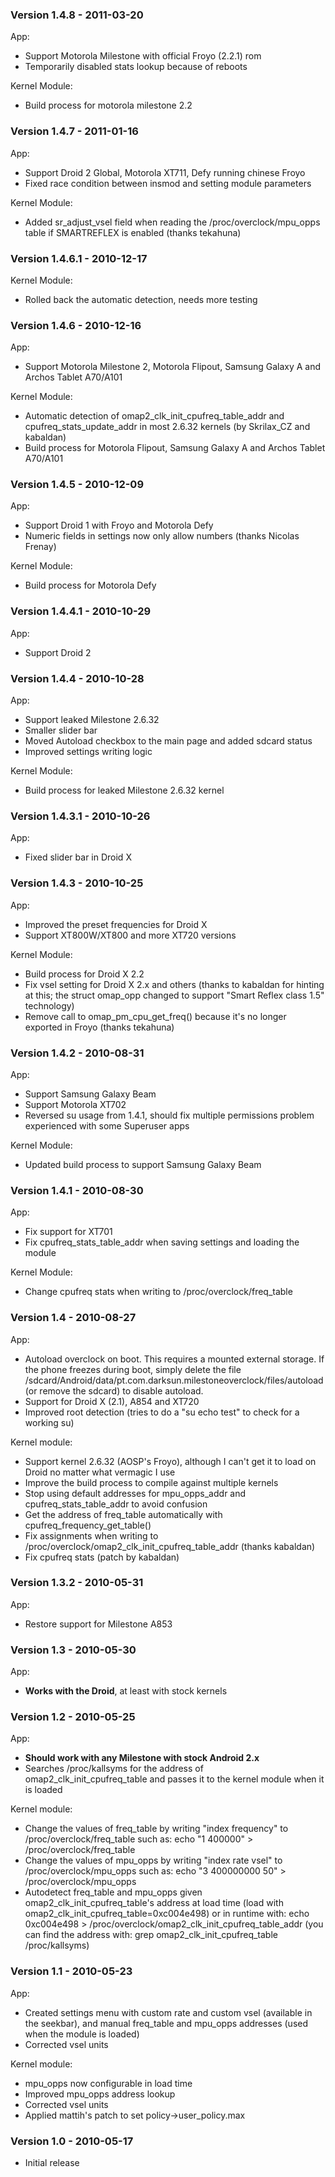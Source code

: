 ### Version 1.4.8 - 2011-03-20 ###

App:

  * Support Motorola Milestone with official Froyo (2.2.1) rom
  * Temporarily disabled stats lookup because of reboots

Kernel Module:

  * Build process for motorola milestone 2.2

### Version 1.4.7 - 2011-01-16 ###

App:

  * Support Droid 2 Global, Motorola XT711, Defy running chinese Froyo
  * Fixed race condition between insmod and setting module parameters

Kernel Module:

  * Added sr\_adjust\_vsel field when reading the /proc/overclock/mpu\_opps table if SMARTREFLEX is enabled (thanks tekahuna)

### Version 1.4.6.1 - 2010-12-17 ###

Kernel Module:

  * Rolled back the automatic detection, needs more testing

### Version 1.4.6 - 2010-12-16 ###

App:

  * Support Motorola Milestone 2, Motorola Flipout, Samsung Galaxy A and Archos Tablet A70/A101

Kernel Module:

  * Automatic detection of omap2\_clk\_init\_cpufreq\_table\_addr and cpufreq\_stats\_update\_addr in most 2.6.32 kernels (by Skrilax\_CZ and kabaldan)
  * Build process for Motorola Flipout, Samsung Galaxy A and Archos Tablet A70/A101

### Version 1.4.5 - 2010-12-09 ###

App:

  * Support Droid 1 with Froyo and Motorola Defy
  * Numeric fields in settings now only allow numbers (thanks Nicolas Frenay)

Kernel Module:

  * Build process for Motorola Defy

### Version 1.4.4.1 - 2010-10-29 ###

App:

  * Support Droid 2

### Version 1.4.4 - 2010-10-28 ###

App:

  * Support leaked Milestone 2.6.32
  * Smaller slider bar
  * Moved Autoload checkbox to the main page and added sdcard status
  * Improved settings writing logic

Kernel Module:

  * Build process for leaked Milestone 2.6.32 kernel

### Version 1.4.3.1 - 2010-10-26 ###

App:

  * Fixed slider bar in Droid X

### Version 1.4.3 - 2010-10-25 ###

App:

  * Improved the preset frequencies for Droid X
  * Support XT800W/XT800 and more XT720 versions

Kernel Module:

  * Build process for Droid X 2.2
  * Fix vsel setting for Droid X 2.x and others (thanks to kabaldan for hinting at this; the struct omap\_opp changed to support "Smart Reflex class 1.5" technology)
  * Remove call to omap\_pm\_cpu\_get\_freq() because it's no longer exported in Froyo (thanks tekahuna)

### Version 1.4.2 - 2010-08-31 ###

App:

  * Support Samsung Galaxy Beam
  * Support Motorola XT702
  * Reversed su usage from 1.4.1, should fix multiple permissions problem experienced with some Superuser apps

Kernel Module:

  * Updated build process to support Samsung Galaxy Beam

### Version 1.4.1 - 2010-08-30 ###

App:

  * Fix support for XT701
  * Fix cpufreq\_stats\_table\_addr when saving settings and loading the module

Kernel Module:

  * Change cpufreq stats when writing to /proc/overclock/freq\_table

### Version 1.4 - 2010-08-27 ###

App:

  * Autoload overclock on boot. This requires a mounted external storage. If the phone freezes during boot, simply delete the file /sdcard/Android/data/pt.com.darksun.milestoneoverclock/files/autoload (or remove the sdcard) to disable autoload.
  * Support for Droid X (2.1), A854 and XT720
  * Improved root detection (tries to do a "su echo test" to check for a working su)

Kernel module:

  * Support kernel 2.6.32 (AOSP's Froyo), although I can't get it to load on Droid no matter what vermagic I use
  * Improve the build process to compile against multiple kernels
  * Stop using default addresses for mpu\_opps\_addr and cpufreq\_stats\_table\_addr to avoid confusion
  * Get the address of freq\_table automatically with cpufreq\_frequency\_get\_table()
  * Fix assignments when writing to /proc/overclock/omap2\_clk\_init\_cpufreq\_table\_addr (thanks kabaldan)
  * Fix cpufreq stats (patch by kabaldan)

### Version 1.3.2 - 2010-05-31 ###

App:

  * Restore support for Milestone A853

### Version 1.3 - 2010-05-30 ###

App:

  * **Works with the Droid**, at least with stock kernels

### Version 1.2 - 2010-05-25 ###

App:

  * **Should work with any Milestone with stock Android 2.x**
  * Searches /proc/kallsyms for the address of omap2\_clk\_init\_cpufreq\_table and passes it to the kernel module when it is loaded

Kernel module:

  * Change the values of freq\_table by writing "index frequency" to /proc/overclock/freq\_table such as: echo "1 400000" > /proc/overclock/freq\_table
  * Change the values of mpu\_opps by writing "index rate vsel" to /proc/overclock/mpu\_opps such as: echo "3 400000000 50" > /proc/overclock/mpu\_opps
  * Autodetect freq\_table and mpu\_opps given omap2\_clk\_init\_cpufreq\_table's address at load time (load with omap2\_clk\_init\_cpufreq\_table=0xc004e498) or in runtime with: echo 0xc004e498 > /proc/overclock/omap2\_clk\_init\_cpufreq\_table\_addr (you can find the address with: grep omap2\_clk\_init\_cpufreq\_table /proc/kallsyms)

### Version 1.1 - 2010-05-23 ###

App:

  * Created settings menu with custom rate and custom vsel (available in the seekbar), and manual freq\_table and mpu\_opps addresses (used when the module is loaded)
  * Corrected vsel units

Kernel module:

  * mpu\_opps now configurable in load time
  * Improved mpu\_opps address lookup
  * Corrected vsel units
  * Applied mattih's patch to set policy->user\_policy.max

### Version 1.0 - 2010-05-17 ###

  * Initial release